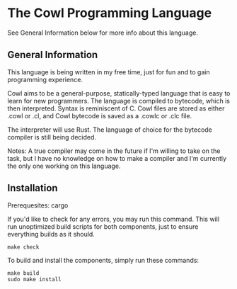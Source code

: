 # The Cowl Programming Language
See General Information below for more info about this language.

## General Information
This language is being written in my free time, just for fun and to gain programming experience.

Cowl aims to be a general-purpose, statically-typed language that is easy to learn for new programmers. The language is compiled to bytecode, which is then interpreted. Syntax is reminiscent of C. Cowl files are stored as either .cowl or .cl, and Cowl bytecode is saved as a .cowlc or .clc file.

The interpreter will use Rust. The language of choice for the bytecode compiler is still being decided.

Notes:
A true compiler may come in the future if I'm willing to take on the task, but I have no knowledge on how to make a compiler and I'm currently the only one working on this language.

## Installation
Prerequesites: cargo


If you'd like to check for any errors, you may run this command. This will run unoptimized build scripts for both components, just to ensure everything builds as it should.
```
make check
```

To build and install the components, simply run these commands:
```
make build
sudo make install
```